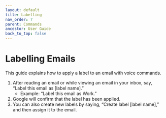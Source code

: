```yaml
---
layout: default
title: Labelling
nav_order: 7
parent: Commands
ancestor: User Guide
back_to_top: false
---
```


# Labelling Emails

This guide explains how to apply a label to an email with voice commands.

1. After reading an email or while viewing an email in your inbox, say, “Label this email as [label name].”
    * Example: “Label this email as Work.”
2. Google will confirm that the label has been applied.
3. You can also create new labels by saying, “Create label [label name],” and then assign it to the email.
